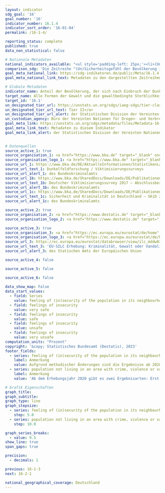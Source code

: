 ```yaml
---
layout: indicator    
sdg_goal: '16'    
goal_number: '16'    
indicator_number: 16.1.4    
indicator_sort_order: '16-01-04'    
permalink: /16-1-4/    

reporting_status: complete    
published: true    
data_non_statistical: false    

# Nationale Metadaten    
national_indicators_available: "<ul style='padding-left: 25px;'><li>(Un)Sicherheitsgefühl der Bevölkerung in ihrer Wohnumgebung (nach Einbruch der Dunkelheit)</li> <li> Bevölkerung, in deren Wohnumgebung es keine Kriminalität, Gewalt oder Vandalismus gibt</li></ul>"    
comparison_sdg: 'Die Zeitreihe "(Un)Sicherheitsgefühl der Bevölkerung in ihrer Wohnumgebung (nach Einbruch der Dunkelheit)" entspricht den globalen Metadaten. Die Zeitreihe "Bevölkerung, in deren Wohnumgebung es keine Kriminalität, Gewalt oder Vandalismus gibt" bietet zusätzliche Informationen.<br>Die Zeitreihe "Bevölkerung, in deren Wohnumgebung es keine Kriminalität, Gewalt oder Vandalismus gibt" bietet zusätzliche Informationen.'    
goal_meta_national_link: https://sdg-indikatoren.de/public/Meta/16.1.4.pdf
goal_meta_national_link_text: Metadaten zu den dargestellten Zeitreihen    

# Globale Metadaten    
indicator_name: Anteil der Bevölkerung, der sich nach Einbruch der Dunkelheit in seiner Wohnumgebung allein sicher fühlt    
target_name: Alle Formen der Gewalt und die gewaltbedingte Sterblichkeit überall deutlich verringern    
target_id: '16.1'    
un_designated_tier_url: https://unstats.un.org/sdgs/iaeg-sdgs/tier-classification/'    
un_designated_tier_url_text: Tier II</a>    
un_designated_tier_url_alert: der Statistischen Division der Vereinten Nationen    
un_custodian_agency: Büro der Vereinten Nationen für Drogen- und Verbrechensbekämpfung (UNODC)    
goal_meta_link: https://unstats.un.org/sdgs/metadata/files/Metadata-16-01-04.pdf    
goal_meta_link_text: Metadaten zu diesem Indikator    
goal_meta_link_alert: der Statistischen Division der Vereinten Nationen    
    

# Datenquellen
source_active_1: true
source_organisation_1: <a href="https://www.bka.de" target="_blank" onclick="return confirm_alert('des Bundeskriminalamts','De');"> Bundeskriminalamt (BKA) </a>
source_organisation_logo_1: <a href="https://www.bka.de" target="_blank" onclick="return confirm_alert('des Bundeskriminalamts','De');"><img src="https://g205sdgs.github.io/sdg-indicators/public/OrgImgDe/bka.png" alt="Logo bka" style="height:60px; width:148px"/></a>
source_url_1: https://www.bka.de/DE/AktuelleInformationen/StatistikenLagebilder/ViktimisierungssurveyDunkelfeldforschung/viktimisierungssurveyDunkelfeldforschung_node.html
source_url_text_1: Dunkelfeldforschung / Viktimisierungssurveys
source_url_alert_1: des Bundeskriminalamts
source_url_1b: https://www.bka.de/SharedDocs/Downloads/DE/Publikationen/Publikationsreihen/Forschungsergebnisse/2018ersteErgebnisseDVS2017.pdf
source_url_text_1b: Deutscher Viktimisierungssurvey 2017 – Abschlussbericht
source_url_alert_1b: des Bundeskriminalamts
source_url_1c: https://www.bka.de/SharedDocs/Downloads/DE/Publikationen/Publikationsreihen/Forschungsergebnisse/SKiD2020_Ergebnisse_V1.2.pdf
source_url_text_1c: Sicherheit und Kriminalität in Deutschland – SKiD 2020
source_url_alert_1c: des Bundeskriminalamts

source_active_2: true
source_organisation_2: <a href="https://www.destatis.de" target="_blank"> Statistisches Bundesamt (Destatis) </a>
source_organisation_logo_2: <a href="https://www.destatis.de" target="_blank"><img src="https://g205sdgs.github.io/sdg-indicators/public/OrgImgDe/destatis.png" alt="Logo destatis" style="height:60px; width:148px"/></a>

source_active_3: true
source_organisation_3: <a href="https://ec.europa.eu/eurostat/de/home" target="_blank" onclick="return confirm_alert('des Statischen Amts der Europäischen Union','De');"> Statisches Amt der Europäischen Union (Eurostat) </a>
source_organisation_logo_3: <a href="https://ec.europa.eu/eurostat/de/home" target="_blank" onclick="return confirm_alert('des Statischen Amts der Europäischen Union','De');"><img src="https://g205sdgs.github.io/sdg-indicators/public/OrgImgDe/eurostat.png" alt="Logo eurostat" style="height:60px; width:148px"/></a>
source_url_3: https://ec.europa.eu/eurostat/databrowser/view/ilc_mddw03/default/table?lang=de
source_url_text_3: 'EU-SILC Erhebung: Kriminalität, Gewalt oder Vandalismus in der Umgebung – Eurostat Tabelle [ilc_mddw03]'
source_url_alert_3: des Statischen Amts der Europäischen Union

source_active_4: false

source_active_5: false

source_active_6: false
    
data_show_map: False    
data_start_values: 
  - field: Series
    value: feeling of (in)security of the population in its neighbourhood (after dark)
  - field: feelings of insecurity
    value: very safe
  - field: feelings of insecurity
    value: safe
  - field: feelings of insecurity
    value: unsafe
  - field: feelings of insecurity
    value: very unsafe    
computation_units: "Prozent"    
copyright: '&copy; Statistisches Bundesamt (Destatis), 2023'    
footer_fields:
  - series: feeling of (in)security of the population in its neighbourhood (after dark)
    label: Anmerkung
    value: Aufgrund methodischer Änderungen sind die Ergebnisse ab 2020 nur eingeschränkt mit den Vorjahren vergleichbar.
  - series: population not living in an area with crime, violence or vandalism
    label: Anmerkung
    value: 'Ab dem Erhebungsjahr 2020 gibt es zwei Ergebnisarten: Erst- und Endergebnisse. Die aktuell dargestellten Ergebnisse sind Endergebnisse. Die bislang separat durchgeführte Erhebung "Leben in Europa" (EU-SILC) wurde 2020 in den Mikrozensus als Unterstichprobe integriert. Durch den Wechsel von einer freiwilligen zu einer in Teilen auskunftspflichtigen Befragung verbunden mit einer neuen Stichprobenzusammensetzung ist ein Vergleich der Daten des Erhebungsjahres 2020 mit den Vorjahren nicht möglich (Zeitreihenbruch).'    

# Grafik Eigenschaften    
graph_title: 
graph_subtitle:     
graph_type: line
graph_stepsize: 
  - series: feeling of (in)security of the population in its neighbourhood (after dark)
    step: 5.0
  - series: population not living in an area with crime, violence or vandalism
    step: 10.0    

graph_series_breaks:
  - value: 9.5
show_line: true
span_gaps: true

precision:
  - decimals: 1    

previous: 16-1-3    
next: 16-2-1    

national_geographical_coverage: Deutschland    
---
```


<span></span>